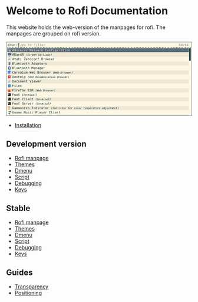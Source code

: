 # Welcome to Rofi Documentation


This website holds the web-version of the manpages for rofi.
The manpages are grouped on rofi version.

![rofi](images/rofi.png)

* [Installation](INSTALL.md)

## Development version

* [Rofi manpage](current/rofi.1.markdown)
* [Themes](current/rofi-theme.5.markdown)
* [Dmenu](current/rofi-dmenu.5.markdown)
* [Script](current/rofi-script.5.markdown)
* [Debugging](current/rofi-debugging.5.markdown)
* [Keys](current/rofi-keys.5.markdown)

## Stable

* [Rofi manpage](1.7.5/rofi.1.markdown)
* [Themes](1.7.5/rofi-theme.5.markdown)
* [Dmenu](1.7.5/rofi-dmenu.5.markdown)
* [Script](1.7.5/rofi-script.5.markdown)
* [Debugging](1.7.5/rofi-debugging.5.markdown)
* [Keys](1.7.5/rofi-keys.5.markdown)

## Guides

* [Transparency](guides/Transparency/theme3-transparency)
* [Positioning](guides/Positioning/theme3-positioning)
